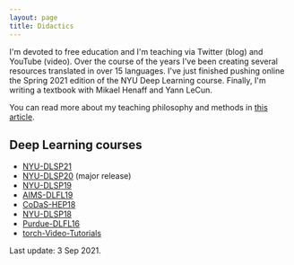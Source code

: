 ```yaml
---
layout: page
title: Didactics
---
```


I'm devoted to free education and I'm teaching via Twitter (blog) and YouTube (video).
Over the course of the years I've been creating several resources translated in over 15 languages.
I've just finished pushing online the Spring 2021 edition of the NYU Deep Learning course.
Finally, I'm writing a textbook with Mikael Henaff and Yann LeCun.

You can read more about my teaching philosophy and methods in [this article](https://openreview.net/forum?id=3jKiduENcO).


## Deep Learning courses

- [NYU-DLSP21](https://atcold.github.io/NYU-DLSP21/)
- [NYU-DLSP20](https://atcold.github.io/pytorch-Deep-Learning/) (major release)
- [NYU-DLSP19](https://github.com/Atcold/pytorch-Deep-Learning/releases/tag/dlsp19)
- [AIMS-DLFL19](https://github.com/Atcold/pytorch-Deep-Learning/releases/tag/aims-fl18)
- [CoDaS-HEP18](https://github.com/Atcold/pytorch-Deep-Learning/releases/tag/v1.0.0)
- [NYU-DLSP18](https://docs.google.com/document/d/1_p1Mw-NtMGN_vpas_pchLsQC2u0NM5mTnRapBrQ2ivk/)
- [Purdue-DLFL16](https://docs.google.com/document/d/1ugJRMqQ_cCUQC1B8mSE0iro7sKrDT8-BnppTZv0rA08/)
- [torch-Video-Tutorials](https://github.com/Atcold/torch-Video-Tutorials)

<p class="last-edit">Last update: 3 Sep 2021.</p>
